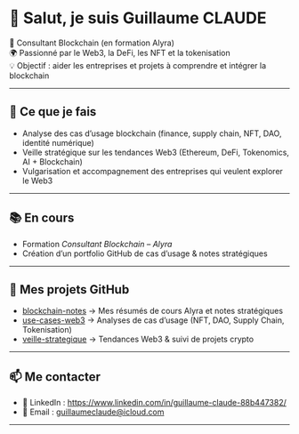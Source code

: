 # 👋 Salut, je suis Guillaume CLAUDE

🎯 Consultant Blockchain (en formation Alyra)  
🌍 Passionné par le Web3, la DeFi, les NFT et la tokenisation  
💡 Objectif : aider les entreprises et projets à comprendre et intégrer la blockchain  

---

## 🚀 Ce que je fais
- Analyse des cas d’usage blockchain (finance, supply chain, NFT, DAO, identité numérique)  
- Veille stratégique sur les tendances Web3 (Ethereum, DeFi, Tokenomics, AI + Blockchain)  
- Vulgarisation et accompagnement des entreprises qui veulent explorer le Web3  

---

## 📚 En cours
- Formation *Consultant Blockchain – Alyra*  
- Création d’un portfolio GitHub de cas d’usage & notes stratégiques

---


## 📂 Mes projets GitHub

- [blockchain-notes](https://github.com/GCLAUDE21/GCLAUDE21/tree/main/blockchain-notes) → Mes résumés de cours Alyra et notes stratégiques  
- [use-cases-web3](https://github.com/GCLAUDE21/use-cases-web3) → Analyses de cas d’usage (NFT, DAO, Supply Chain, Tokenisation)  
- [veille-strategique](https://github.com/GCLAUDE21/veille-strategique) → Tendances Web3 & suivi de projets crypto

---

## 📫 Me contacter
- 💼 LinkedIn : https://www.linkedin.com/in/guillaume-claude-88b447382/
- 📧 Email : guillaumeclaude@icloud.com

---


